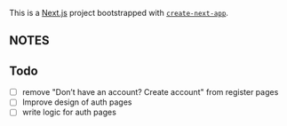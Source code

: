 This is a [Next.js](https://nextjs.org) project bootstrapped with [`create-next-app`](https://nextjs.org/docs/app/api-reference/cli/create-next-app).

## NOTES

## Todo

- [ ] remove "Don’t have an account? Create account" from register pages
- [ ] Improve design of auth pages
- [ ] write logic for auth pages
